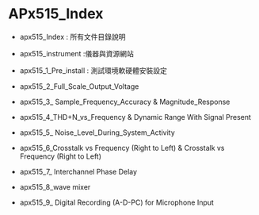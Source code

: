 APx515\_Index
=============

- apx515\_Index : 所有文件目錄說明

- apx515\_instrument :儀器與資源網站

- apx515\_1\_Pre\_install : 測試環境軟硬體安裝設定

- apx515\_2\_Full\_Scale\_Output\_Voltage

- apx515\_3\_ Sample\_Frequency\_Accuracy & Magnitude\_Response

- apx515\_4\_THD+N\_vs\_Frequency & Dynamic Range With Signal Present

- apx515\_5\_ Noise\_Level\_During\_System\_Activity

- apx515_6_Crosstalk vs Frequency (Right to Left) & Crosstalk vs Frequency (Right to Left)  

- apx515_7_ Interchannel Phase Delay  

- apx515_8_wave mixer

- apx515_9_ Digital Recording (A-D-PC) for Microphone Input  

  
